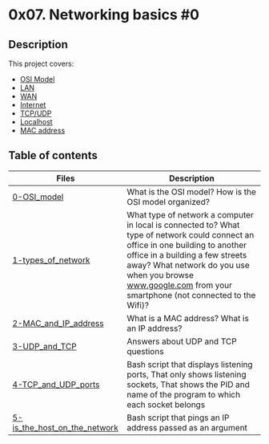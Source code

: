 # 0x07. Networking basics #0

## Description
This project covers:

- [OSI Model](https://en.wikipedia.org/wiki/OSI_model)
- [LAN](https://en.wikipedia.org/wiki/Local_area_network)
- [WAN](https://en.wikipedia.org/wiki/Wide_area_network)
- [Internet](https://en.wikipedia.org/wiki/Internet)
- [TCP/UDP](https://www.howtogeek.com/190014/htg-explains-what-is-the-difference-between-tcp-and-udp/)
- [Localhost](https://en.wikipedia.org/wiki/Localhost)
- [MAC address](https://whatismyipaddress.com/mac-address)

## Table of contents
Files | Description
----- | -----------
[0-OSI_model](./0-OSI_model) | What is the OSI model? How is the OSI model organized?
[1-types_of_network](./1-types_of_network) | What type of network a computer in local is connected to? What type of network could connect an office in one building to another office in a building a few streets away? What network do you use when you browse www.google.com from your smartphone (not connected to the Wifi)?
[2-MAC_and_IP_address](./2-MAC_and_IP_address) | What is a MAC address? What is an IP address?
[3-UDP_and_TCP](./3-UDP_and_TCP) | Answers about UDP and TCP questions
[4-TCP_and_UDP_ports](./4-TCP_and_UDP_ports) | Bash script that displays listening ports, That only shows listening sockets, That shows the PID and name of the program to which each socket belongs
[5-is_the_host_on_the_network](./5-is_the_host_on_the_network) | Bash script that pings an IP address passed as an argument
